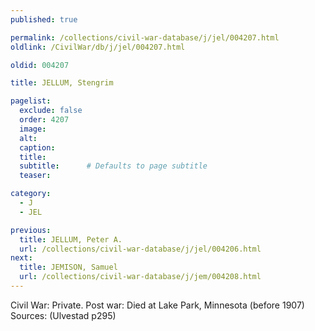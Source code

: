 ```yaml
---
published: true

permalink: /collections/civil-war-database/j/jel/004207.html
oldlink: /CivilWar/db/j/jel/004207.html

oldid: 004207

title: JELLUM, Stengrim

pagelist:
  exclude: false
  order: 4207
  image: 
  alt:
  caption:
  title:
  subtitle:      # Defaults to page subtitle
  teaser:

category: 
  - J 
  - JEL

previous:
  title: JELLUM, Peter A.
  url: /collections/civil-war-database/j/jel/004206.html  
next:
  title: JEMISON, Samuel
  url: /collections/civil-war-database/j/jem/004208.html   
---
```

Civil War: Private. Post war: Died at Lake Park, Minnesota (before 1907) Sources: (Ulvestad p295)